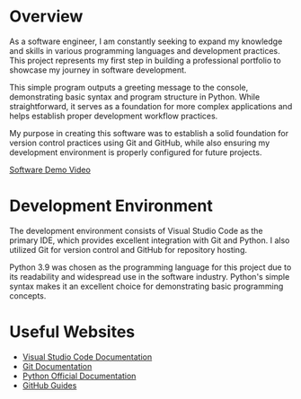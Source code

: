 # Overview

As a software engineer, I am constantly seeking to expand my knowledge and skills in various programming languages and development practices. This project represents my first step in building a professional portfolio to showcase my journey in software development.

This simple program outputs a greeting message to the console, demonstrating basic syntax and program structure in Python. While straightforward, it serves as a foundation for more complex applications and helps establish proper development workflow practices.

My purpose in creating this software was to establish a solid foundation for version control practices using Git and GitHub, while also ensuring my development environment is properly configured for future projects.

[Software Demo Video](http://youtube.link.goes.here)

# Development Environment

The development environment consists of Visual Studio Code as the primary IDE, which provides excellent integration with Git and Python. I also utilized Git for version control and GitHub for repository hosting.

Python 3.9 was chosen as the programming language for this project due to its readability and widespread use in the software industry. Python's simple syntax makes it an excellent choice for demonstrating basic programming concepts.

# Useful Websites

- [Visual Studio Code Documentation](https://code.visualstudio.com/docs)
- [Git Documentation](https://git-scm.com/doc)
- [Python Official Documentation](https://docs.python.org/3/)
- [GitHub Guides](https://guides.github.com/)
